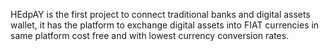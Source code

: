HEdpAY is the first project to connect traditional banks and digital assets wallet, it has the platform to exchange digital assets into FIAT currencies in same platform cost free and with lowest currency conversion rates.